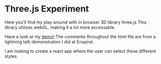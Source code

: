 # Three.js Experiment
Here you'll find my play around with in browser 3D library three.js
This library utilises webGL, making it a lot more accessable.

Have a look at my [demo!](https://patlim.github.io/threejs-experiment/)
The comments throughout the html file are from a lightning talk demonstration I did at Enspiral.

I am looking to create a react app where the user can select these different styles.

